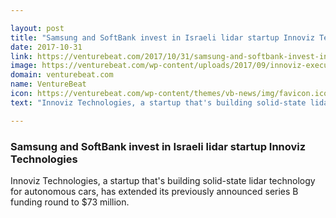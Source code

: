 ```yaml
---

layout: post
title: "Samsung and SoftBank invest in Israeli lidar startup Innoviz Technologies"
date: 2017-10-31
link: https://venturebeat.com/2017/10/31/samsung-and-softbank-invest-in-israeli-lidar-startup-innoviz-technologies/
image: https://venturebeat.com/wp-content/uploads/2017/09/innoviz-executive-team-1.jpg?fit=780%2C440&strip=all
domain: venturebeat.com
name: VentureBeat
icon: https://venturebeat.com/wp-content/themes/vb-news/img/favicon.ico
text: "Innoviz Technologies, a startup that's building solid-state lidar technology for autonomous cars, has extended its previously announced series B funding round to $73 million."

---
```


### Samsung and SoftBank invest in Israeli lidar startup Innoviz Technologies

Innoviz Technologies, a startup that's building solid-state lidar technology for autonomous cars, has extended its previously announced series B funding round to $73 million.